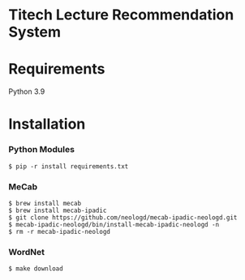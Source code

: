 Titech Lecture Recommendation System
===

# Requirements
Python 3.9

# Installation
### Python Modules
```console
$ pip -r install requirements.txt
```

### MeCab
```console
$ brew install mecab
$ brew install mecab-ipadic
$ git clone https://github.com/neologd/mecab-ipadic-neologd.git
$ mecab-ipadic-neologd/bin/install-mecab-ipadic-neologd -n
$ rm -r mecab-ipadic-neologd
```

### WordNet
```console
$ make download
```
